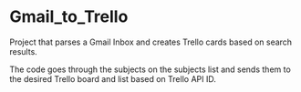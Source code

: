 # Gmail_to_Trello

Project that parses a Gmail Inbox and creates Trello cards based on search results.

The code goes through the subjects on the subjects list and sends them to the desired Trello board and list based on Trello API ID.
